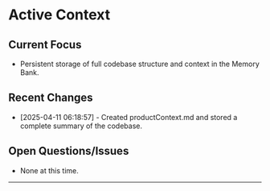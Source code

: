 # Active Context

## Current Focus

- Persistent storage of full codebase structure and context in the Memory Bank.

## Recent Changes

- [2025-04-11 06:18:57] - Created productContext.md and stored a complete summary of the codebase.

## Open Questions/Issues

- None at this time.

---